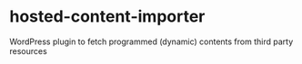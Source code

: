 # hosted-content-importer
WordPress plugin to fetch programmed (dynamic) contents from third party resources
